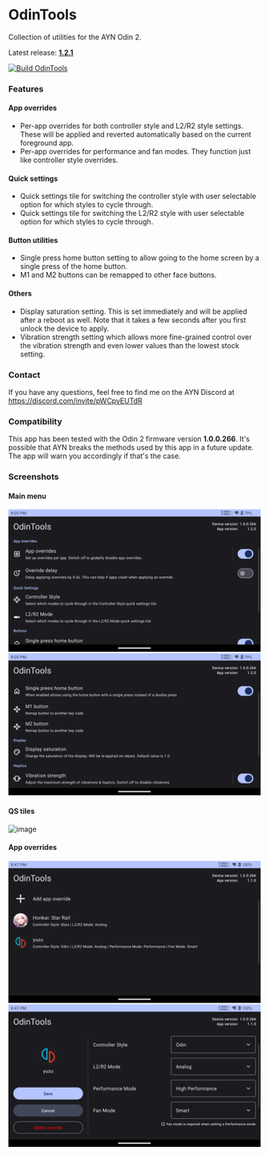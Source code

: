 # OdinTools
Collection of utilities for the AYN Odin 2.  

Latest release: **[1.2.1](https://github.com/langerhans/OdinTools/releases/latest)**

[![Build OdinTools](https://github.com/langerhans/OdinTools/actions/workflows/build.yml/badge.svg?branch=main&event=push)](https://github.com/langerhans/OdinTools/actions/workflows/build.yml)
### Features
#### App overrides
- Per-app overrides for both controller style and L2/R2 style settings. These will be applied and reverted automatically based on the current foreground app.
- Per-app overrides for performance and fan modes. They function just like controller style overrides.
#### Quick settings
- Quick settings tile for switching the controller style with user selectable option for which styles to cycle through.
- Quick settings tile for switching the L2/R2 style with user selectable option for which styles to cycle through.
#### Button utilities
- Single press home button setting to allow going to the home screen by a single press of the home button.
- M1 and M2 buttons can be remapped to other face buttons.
#### Others
- Display saturation setting. This is set immediately and will be applied after a reboot as well. Note that it takes a few seconds after you first unlock the device to apply.
- Vibration strength setting which allows more fine-grained control over the vibration strength and even lower values than the lowest stock setting.

### Contact
If you have any questions, feel free to find me on the AYN Discord at https://discord.com/invite/pWCpvEUTdR

### Compatibility
This app has been tested with the Odin 2 firmware version **1.0.0.266**. It's possible that AYN breaks the methods used by this app in a future update. The app will warn you accordingly if that's the case.

### Screenshots
#### Main menu
![image](docs/main.png)
![image](docs/main2.png)
#### QS tiles
![image](docs/qs_tiles.png)
#### App overrides
![image](docs/app_overrides.png)
![image](docs/override_config.png)
